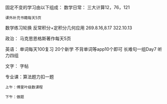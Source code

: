 固定不变的学习由以下组成：
数学日常：
	三大计算12，76，121

	课外补充书籍每天5页

数学练习轮换 反常积分+定积分几何应用
	269.8.16,8.17
	322.10.13


政治：
	马克思恩格斯著作每天5页

英语：
	单词每天100复习
	20个新学
	不背单词等app10个即可
	长难句一组Day7
	听力四组

文字：
	字帖

专业课：算法题力扣一题



	上午：傅里叶级数课程

	下午：做题